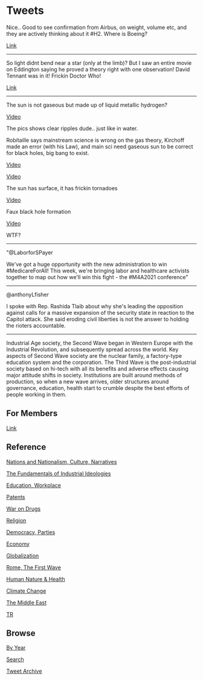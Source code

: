 # Tweets

Nice.. Good to see confirmation from Airbus, on weight, volume etc,
and they are actively thinking about it \#H2. Where is Boeing?

[Link](https://youtu.be/525YtyRi_Vc?t=342)

---

So light didnt bend near a star (only at the limb)? But I saw an
entire movie on Eddington saying he proved a theory right with one
observation! David Tennant was in it!  Frickin Doctor Who!

[Link](https://youtu.be/B_ixkOI4k8c?t=24)

---

The sun is not gaseous but made up of liquid metallic hydrogen?

[Video](https://youtu.be/Erql613GO_k)

The pics shows clear ripples dude.. just like in water.

Robitaille says mainstream science is wrong on the gas theory,
Kirchoff made an error (with his Law), and main sci need gaseous sun
to be correct for black holes, big bang to exist. 

[Video](https://youtu.be/NHOo3elX5-c?t=496)

[Video](https://youtu.be/5i6mCNgJNZs)

The sun has surface, it has frickin tornadoes

[Video](https://youtu.be/faywryDTmTE)

Faux black hole formation

[Video](https://youtu.be/cHGT0DgvhNM?t=119)

WTF?

---

"@LaborforSPayer

We've got a huge opportunity with the new administration to win
#MedicareForAll! This week, we're bringing labor and healthcare
activists together to map out how we'll win this fight - the #M4A2021
conference"

---

@anthonyLfisher

I spoke with Rep. Rashida Tlaib about why she's leading the opposition
against calls for a massive expansion of the security state in
reaction to the Capitol attack. She said eroding civil liberties is
not the answer to holding the rioters accountable.

---

Industrial Age society, the Second Wave began in Western Europe with
the Industrial Revolution, and subsequently spread across the
world. Key aspects of Second Wave society are the nuclear family, a
factory-type education system and the corporation. The Third Wave is
the post-industrial society based on hi-tech with all its benefits and
adverse effects causing major attitude shifts in society. Institutions
are built around methods of production, so when a new wave arrives,
older structures around governance, education, health start to crumble
despite the best efforts of people working in them.

## For Members

[Link](https://thirdwave-members.herokuapp.com)

## Reference

[Nations and Nationalism, Culture, Narratives](/2013/02/nations-and-nationalism.md)

[The Fundamentals of Industrial Ideologies](/2011/04/fundamentals-of-industrial-ideologies.md)

[Education, Workplace](2017/09/education-workplace.md)

[Patents](/2018/09/patents.md)

[War on Drugs](/2019/11/war-on-drugs.md)

[Religion](/2015/04/god-religion.md)

[Democracy, Parties](/2016/11/democracy.md)

[Economy](/2018/05/economy.md)

[Globalization](/2018/09/globalization.md)

[Rome, The First Wave](/2017/12/rome.md)

[Human Nature & Health](/2020/07/human-nature.md)

[Climate Change](/2018/12/climate.md)

[The Middle East](/2019/07/middleeast.md)

[TR](../tr)

## Browse

[By Year](years.md)

[Search](search.html)

[Tweet Archive](/tweets/README.md)


